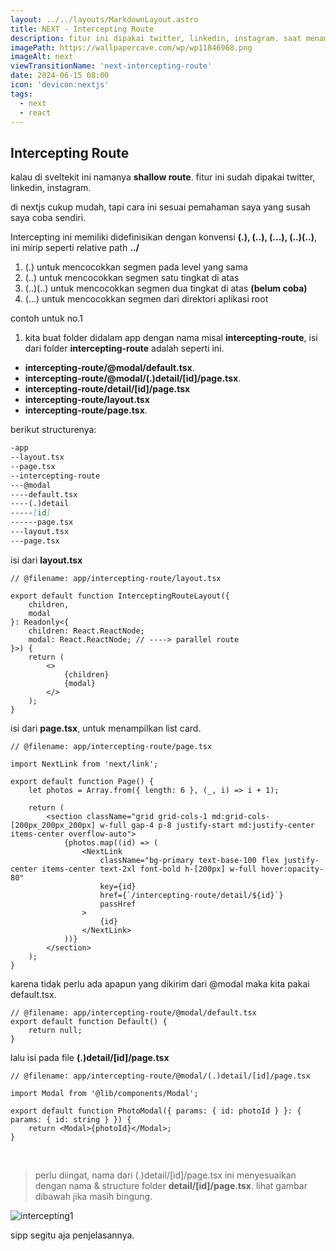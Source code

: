 ```yaml
---
layout: ../../layouts/MarkdownLayout.astro
title: NEXT - Intercepting Route
description: fitur ini dipakai twitter, linkedin, instagram. saat menampilkan detail data pada dialog.
imagePath: https://wallpapercave.com/wp/wp11846968.png
imageAlt: next
viewTransitionName: 'next-intercepting-route'
date: 2024-06-15 08:00
icon: 'devicon:nextjs'
tags:
  - next
  - react
---
```


## Intercepting Route

kalau di sveltekit ini namanya **shallow route**. fitur ini sudah dipakai twitter, linkedin, instagram.

di nextjs cukup mudah, tapi cara ini sesuai pemahaman saya yang susah saya coba sendiri.

Intercepting ini memiliki didefinisikan dengan konvensi **(.), (..), (...), (..)(..)**, ini mirip seperti relative path **../**

1. (.) untuk mencocokkan segmen pada level yang sama
2. (..) untuk mencocokkan segmen satu tingkat di atas
3. (..)(..) untuk mencocokkan segmen dua tingkat di atas **(belum coba)**
4. (...) untuk mencocokkan segmen dari direktori aplikasi root

contoh untuk no.1

1. kita buat folder didalam app dengan nama misal **intercepting-route**, isi dari folder **intercepting-route** adalah seperti ini.

- **intercepting-route/@modal/default.tsx**.
- **intercepting-route/@modal/(.)detail/[id]/page.tsx**.
- **intercepting-route/detail/[id]/page.tsx**
- **intercepting-route/layout.tsx**
- **intercepting-route/page.tsx**.

berikut structurenya:

```md
-app
--layout.tsx
--page.tsx
--intercepting-route
---@modal
----default.tsx
----(.)detail
-----[id]
------page.tsx
---layout.tsx
---page.tsx
```

isi dari **layout.tsx**

```tsx
// @filename: app/intercepting-route/layout.tsx

export default function InterceptingRouteLayout({
	children,
	modal
}: Readonly<{
	children: React.ReactNode;
	modal: React.ReactNode; // ----> parallel route
}>) {
	return (
		<>
			{children}
			{modal}
		</>
	);
}
```

isi dari **page.tsx**, untuk menampilkan list card.

```tsx
// @filename: app/intercepting-route/page.tsx

import NextLink from 'next/link';

export default function Page() {
	let photos = Array.from({ length: 6 }, (_, i) => i + 1);

	return (
		<section className="grid grid-cols-1 md:grid-cols-[200px_200px_200px] w-full gap-4 p-8 justify-start md:justify-center items-center overflow-auto">
			{photos.map((id) => (
				<NextLink
					className="bg-primary text-base-100 flex justify-center items-center text-2xl font-bold h-[200px] w-full hover:opacity-80"
					key={id}
					href={`/intercepting-route/detail/${id}`}
					passHref
				>
					{id}
				</NextLink>
			))}
		</section>
	);
}
```

karena tidak perlu ada apapun yang dikirim dari @modal maka kita pakai default.tsx.

```tsx
// @filename: app/intercepting-route/@modal/default.tsx
export default function Default() {
	return null;
}
```

lalu isi pada file **(.)detail/[id]/page.tsx**

```tsx
// @filename: app/intercepting-route/@modal/(.)detail/[id]/page.tsx

import Modal from '@lib/components/Modal';

export default function PhotoModal({ params: { id: photoId } }: { params: { id: string } }) {
	return <Modal>{photoId}</Modal>;
}
```
<br>

> perlu diingat, nama dari (.)detail/[id]/page.tsx ini menyesuaikan dengan nama & structure folder **detail/[id]/page.tsx**. lihat gambar dibawah jika masih bingung.

![intercepting1](/intercepting1.png)

sipp segitu aja penjelasannya.
